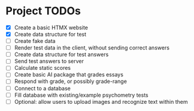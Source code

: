 # Project TODOs

- [x] Create a basic HTMX website
- [x] Create data structure for test
- [ ] Create fake data
- [ ] Render test data in the client, without sending correct answers
- [ ] Create data structure for test answers
- [ ] Send test answers to server
- [ ] Calculate static scores
- [ ] Create basic AI package that grades essays
- [ ] Respond with grade, or possibly grade-range
- [ ] Connect to a database
- [ ] Fill database with existing/example psychometry tests
- [ ] Optional: allow users to upload images and recognize text within them
